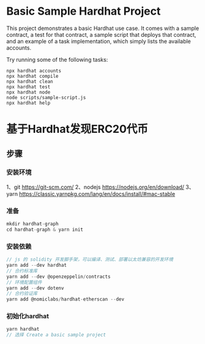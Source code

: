 # Basic Sample Hardhat Project

This project demonstrates a basic Hardhat use case. It comes with a sample contract, a test for that contract, a sample script that deploys that contract, and an example of a task implementation, which simply lists the available accounts.

Try running some of the following tasks:

```shell
npx hardhat accounts
npx hardhat compile
npx hardhat clean
npx hardhat test
npx hardhat node
node scripts/sample-script.js
npx hardhat help
```

# 基于Hardhat发现ERC20代币

## 步骤
### 安装环境
1、git
https://git-scm.com/
2、nodejs
https://nodejs.org/en/download/
3、yarn
https://classic.yarnpkg.com/lang/en/docs/install/#mac-stable

### 准备
```javascript
mkdir hardhat-graph
cd hardhat-graph & yarn init
```

### 安装依赖
```javascript
// js 的 solidity 开发脚手架，可以编译、测试、部署以太坊兼容的开发环境
yarn add --dev hardhat
// 合约标准库
yarn add --dev @openzeppelin/contracts 
// 环境配置组件
yarn add --dev dotenv
// 合约验证库
yarn add @nomiclabs/hardhat-etherscan --dev
```

### 初始化hardhat
```javascript
yarn hardhat
// 选择 Create a basic sample project
```
